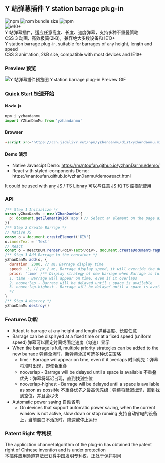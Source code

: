 ## Y 站弹幕插件 Y station barrage plug-in

![npm](https://img.shields.io/npm/v/yzhandanmu)
![npm bundle size](https://img.shields.io/bundlephobia/minzip/yzhandanmu)
![npm](https://img.shields.io/npm/dt/yzhandanmu)  
![ie10+](https://img.shields.io/badge/IE-10%2B-skyblue)  
Y 站弹幕插件，适应任意高度、长度、速度弹幕，支持多种不重叠策略  
CSS 3 动画，高效极简(2kB)，兼容绝大多数设备和 IE10+   
Y station barrage plug-in, suitable for barrages of any height, length and speed  
CSS 3 animation, 2kB size, compatible with most devices and IE10+

### Preview 预览

![Y 站弹幕插件预览图 Y station barrage plug-in Preivew GIF](https://files.catbox.moe/2cg33c.gif)

### Quick Start 快速开始

#### Node.js

```javascript
npm i yzhandanmu
import YZhanDanMu from 'yzhandanmu'
```

#### Browser

```html
<script src="https://cdn.jsdelivr.net/npm/yzhandanmu/dist/yzhandanmu.min.js"></scirpt>
```

#### Demo 演示

- Native Javascipt
  Demo: https://mantoufan.github.io/yzhanDanmu/demo/
- React with styled-components
  Demo: https://mantoufan.github.io/yzhanDanmu/demo/react.html

It could be used with any JS / TS Library 可以与任意 JS 和 TS 库搭配使用

### API

```javascript
/** Step 1 Initialize */
const yZhanDanMu = new YZhanDanMu({
  p: document.getElementById('app') // Select an element on the page as the container
})
/** Step 2 Create Barrage */
// Native JS
const o = document.createElement('DIV')
o.innerText = 'Text'
// React
const o = ReactDOM.render(<div>Text</div>, document.createDocumentFragment())
/** Step 3 Add Barrage to the container */
yZhanDanMu.add(o, {
  duration: 2000, // ms，Barrage display time
  speed: .2, // px / ms, Barrage display speed, it will override the duration, keep barrages of different lengths at the same speed
  prior: 'time' /** Display strategy of new barrage when Barrage is full:
  1. time - Barrage will appear on time, even if it overlaps
  2. nooverlap - Barrage will be delayed until a space is available
  3. nooverlap-highest - Barrage will be delayed until a space is available as soon as possible
  */
}
/** Step 4 destroy */
yZhanDanMu.destroy()
```

### Features 功能

- Adapt to barrage at any height and length 弹幕高度、长度任意
- Barrage can be displayed at a fixed time or at a fixed speed (uniform speed) 弹幕可以固定时间或固定速度（匀速）显示
- When the barrage is full, multiple priority strategies can be added to the new barrage 弹幕全满时，新弹幕添加可选多种优先策略
  - time - Barrage will appear on time, even if it overlaps 时间优先：弹幕将准时出现，即使会重叠
  - nooverlap - Barrage will be delayed until a space is available 不重叠优先：弹幕将延迟出现，直到找到空位
  - nooverlap-highest - Barrage will be delayed until a space is available as soon as possible 不重叠优先之最高优先级：弹幕将延迟出现，直到找到空位，并且会尽快
- Automatic power saving 自动省电
  - On devices that support automatic power saving, when the current window is not active, slow down or stop running 支持自动省电的设备上，当前窗口不活跃时，降速或停止运行

### Patent Right 专利权

The application channel algorithm of the plug-in has obtained the patent right of Chinese invention and is under protection  
本插件应用通道算法已获得中国发明专利权，正处于保护期间
